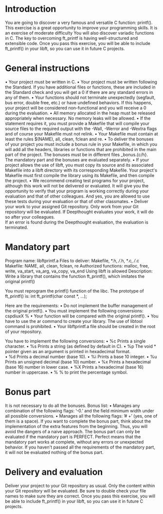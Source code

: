 # Introduction 

You are going to discover a very famous and versatile C function: printf(). This exercise is a great opportunity to improve your programming skills. It is an exercise of moderate difficulty
You will also discover variadic functions in C. 
The key to overcoming ft_printf is having well-structured and extensible code. 
Once you pass this exercise, you will be able to include ft_printf() in your libft, so you can use it in future C projects. 

# General instructions 

• Your project must be written in C. 
• Your project must be written following the Standard. If you have additional files or functions, these are included in the Standard check and you will get a 0 if there are any standard errors in any of them. 
• Your functions should not terminate unexpectedly (segfault, bus error, double free, etc.) or have undefined behaviors. If this happens, your project will be considered non-functional and you will receive a 0 during the evaluation. 
• All memory allocated in the heap must be released appropriately when necessary. No memory leaks will be allowed. 
• If the statement requires it, you must provide a Makefile that will compile your source files to the required output with the -Wall, -Werror and -Wextra flags and of course your Makefile must not relink. 
• Your Makefile must contain at least the rules $(NAME), all, clean, fclean and re. 
• To deliver the bonuses of your project you must include a bonus rule in your Makefile, in which you will add all the headers, libraries or functions that are prohibited in the main part of the project. The bonuses must be in different files _bonus.{c/h}.  
The mandatory part and the bonuses are evaluated separately. 
• If your project allows the use of libft, you must copy its source and its associated Makefile into a libft directory with its corresponding Makefile. Your project's Makefile must first compile the library using its Makefile, and then compile the project. 
• We recommend creating test programs for your project, although this work will not be delivered or evaluated. It will give you the opportunity to verify that your program is working correctly during your evaluation and that of other colleagues. 
And yes, you are allowed to use these tests during your evaluation or that of other classmates. 
• Deliver your work to your assigned Git repository. Only work from your Git repository will be evaluated. If Deepthought evaluates your work, it will do so after your colleagues.  
If an error is found during the Deepthought evaluation, the evaluation is terminated. 


# Mandatory part 

Program name: libftprintf.a 
Files to deliver: Makefile, *.h, */*.h, *.c, */*.c 
Makefile: NAME, all, clean, fclean, re 
Authorized functions: malloc, free, write, va_start, va_arg, va_copy, va_end 
Using libft is allowed 
Description: Write a library that contains the function ft_printf(), which imitates the original printf() 

You must reprogram the printf() function of the libc. 
The prototype of ft_printf() is:  int ft_printf(char const *, ...); 

Here are the requirements: 
• Do not implement the buffer management of the original printf(). 
• You must implement the following conversions: cspdiuxX % 
• Your function will be compared with the original printf(). 
• You have to use the ar command to create your library. The use of libtool command is prohibited. 
• Your libftprintf.a file should be created in the root of your repository. 

You have to implement the following conversions: 
• %c Prints a single character. 
• %s Prints a string (as defined by default in C). 
• %p The void * pointer given as an argument is printed in hexadecimal format.  
• %d Prints a decimal number (base 10). 
• %i Prints a base 10 integer. 
• %u Prints an unsigned decimal (base 10) number. 
• %x Prints a hexadecimal (base 16) number in lower case. 
• %X Prints a hexadecimal (base 16) number in uppercase. 
• % % to print the percentage symbol. 

# Bonus part 

It is not necessary to do all the bonuses. 
Bonus list: 
• Manages any combination of the following flags: ’-0.’ and the field minimum width under all possible conversions. 
• Manages all the following flags: ’# +’ (yes, one of them is a space). 
If you want to complete the bonus part, think about the implementation of the extra features from the beginning. 
Thus, you will avoid the dangers of a naive approach. 
The bonus part can only be evaluated if the mandatory part is PERFECT. Perfect means that the mandatory part works at
complete, without any errors or unexpected behavior. If you haven't
passed all the requirements of the mandatory part, it will not be evaluated
nothing of the bonus part. 

# Delivery and evaluation 

Deliver your project to your Git repository as usual. Only the content within your Git repository will be evaluated. Be sure to double check your file names to make sure they are correct.
Once you pass this exercise, you will be able to include ft_printf() in your libft, so you can use it in future C projects.
